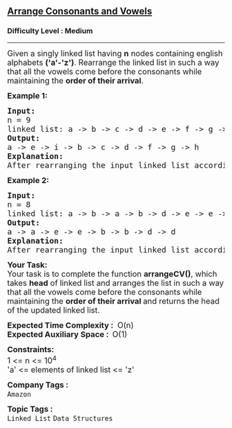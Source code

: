 <h2><a href="https://www.geeksforgeeks.org/problems/arrange-consonants-and-vowels/1">Arrange Consonants and Vowels</a></h2><h3>Difficulty Level : Medium</h3><hr><div class="problems_problem_content__Xm_eO"><p><span style="font-size: 18px;">Given a singly linked list having <strong>n</strong> nodes containing english alphabets <strong>('a'-'z')</strong>. Rearrange the linked list&nbsp;</span><span style="font-size: 18px;">in such a way that all the vowels come before the consonants while maintaining the </span><strong style="font-size: 18px;">order of their arrival</strong><span style="font-size: 18px;">.</span><span style="font-size: 18px;">&nbsp;</span></p>
<p><span style="font-size: 18px;"><strong>Example 1:</strong></span></p>
<pre><span style="font-size: 18px;"><strong>Input:<br></strong>n = 9<br>linked list: a -&gt; b -&gt; c -&gt; d -&gt; e -&gt; f -&gt; g -&gt; h -&gt; i <br><strong>Output:</strong> <br>a -&gt; e -&gt; i -&gt; b -&gt; c -&gt; d -&gt; f -&gt; g -&gt; h<br><strong>Explanation:</strong> <br>After rearranging the input linked list according to the condition the resultant linked list will be as shown in output.</span></pre>
<p><span style="font-size: 18px;"><strong>Example 2:</strong></span></p>
<pre><span style="font-size: 18px;"><strong>Input:<br></strong>n = 8<br>linked list: a -&gt; b -&gt; a -&gt; b -&gt; d -&gt; e -&gt; e -&gt; d <br><strong>Output:</strong> <br>a -&gt; a -&gt; e -&gt; e -&gt; b -&gt; b -&gt; d -&gt; d<br><strong>Explanation:</strong> <br>After rearranging the input linked list according to the condition the resultant linked list will be as shown in output.</span></pre>
<p><span style="font-size: 18px;"><strong>Your Task:</strong><br>Your task is to complete the function&nbsp;<strong>arrangeCV()</strong>,&nbsp;</span><span style="font-size: 18px;">which takes&nbsp;</span><strong style="font-size: 18px;">head</strong><span style="font-size: 18px;"> of linked list </span><span style="font-size: 18px;">and arranges the</span><span style="font-size: 18px;"> list in such a way that all the vowels come before the consonants while maintaining the </span><strong style="font-size: 18px;">order of their arrival </strong><span style="font-size: 18px;">and returns the head of the updated linked list.</span></p>
<p><span style="font-size: 18px;"><strong>Expected Time Complexity :</strong>&nbsp;<strong>&nbsp;</strong>O(n)<br><strong>Expected Auxiliary Space :&nbsp;&nbsp;</strong>O(1)</span></p>
<p><span style="font-size: 18px;"><strong>Constraints:</strong><br>1 &lt;= n &lt;= 10<sup>4</sup><br>'a' &lt;= elements of linked list &lt;= 'z'</span></p></div><p><span style=font-size:18px><strong>Company Tags : </strong><br><code>Amazon</code>&nbsp;<br><p><span style=font-size:18px><strong>Topic Tags : </strong><br><code>Linked List</code>&nbsp;<code>Data Structures</code>&nbsp;